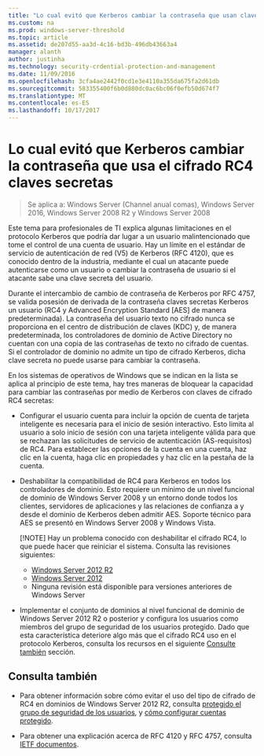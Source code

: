 ```yaml
---
title: "Lo cual evitó que Kerberos cambiar la contraseña que usan claves secretas de RC4"
ms.custom: na
ms.prod: windows-server-threshold
ms.topic: article
ms.assetid: de207d55-aa3d-4c16-bd3b-496db43663a4
manager: alanth
author: justinha
ms.technology: security-crdential-protection-and-management
ms.date: 11/09/2016
ms.openlocfilehash: 3cfa4ae2442f0cd1e3e4110a355da675fa2d61db
ms.sourcegitcommit: 583355400f6b0d880dc0ac6bc06f0efb50d674f7
ms.translationtype: MT
ms.contentlocale: es-ES
ms.lasthandoff: 10/17/2017
---
```

# <a name="preventing-kerberos-change-password-that-uses-rc4-secret-keys"></a>Lo cual evitó que Kerberos cambiar la contraseña que usa el cifrado RC4 claves secretas

>Se aplica a: Windows Server (Channel anual comas), Windows Server 2016, Windows Server 2008 R2 y Windows Server 2008

Este tema para profesionales de TI explica algunas limitaciones en el protocolo Kerberos que podría dar lugar a un usuario malintencionado que tome el control de una cuenta de usuario. Hay un límite en el estándar de servicio de autenticación de red (V5) de Kerberos (RFC 4120), que es conocido dentro de la industria, mediante el cual un atacante puede autenticarse como un usuario o cambiar la contraseña de usuario si el atacante sabe una clave secreta del usuario.

Durante el intercambio de cambio de contraseña de Kerberos por RFC 4757, se valida posesión de derivada de la contraseña claves secretas Kerberos un usuario (RC4 y Advanced Encryption Standard [AES] de manera predeterminada). La contraseña del usuario texto no cifrado nunca se proporciona en el centro de distribución de claves (KDC) y, de manera predeterminada, los controladores de dominio de Active Directory no cuentan con una copia de las contraseñas de texto no cifrado de cuentas. Si el controlador de dominio no admite un tipo de cifrado Kerberos, dicha clave secreta no puede usarse para cambiar la contraseña. 

En los sistemas de operativos de Windows que se indican en la lista se aplica al principio de este tema, hay tres maneras de bloquear la capacidad para cambiar las contraseñas por medio de Kerberos con claves de cifrado RC4 secretas:

- Configurar el usuario cuenta para incluir la opción de cuenta de tarjeta inteligente es necesaria para el inicio de sesión interactivo. Esto limita al usuario a solo inicio de sesión con una tarjeta inteligente válida para que se rechazan las solicitudes de servicio de autenticación (AS-requisitos) de RC4. Para establecer las opciones de la cuenta en una cuenta, haz clic en la cuenta, haga clic en propiedades y haz clic en la pestaña de la cuenta. 

- Deshabilitar la compatibilidad de RC4 para Kerberos en todos los controladores de dominio. Esto requiere un mínimo de un nivel funcional de dominio de Windows Server 2008 y un entorno donde todos los clientes, servidores de aplicaciones y las relaciones de confianza a y desde el dominio de Kerberos deben admitir AES. Soporte técnico para AES se presentó en Windows Server 2008 y Windows Vista.

    [!NOTE]
    Hay un problema conocido con deshabilitar el cifrado RC4, lo que puede hacer que reiniciar el sistema. Consulta las revisiones siguientes:
    - [Windows Server 2012 R2](https://support.microsoft.com/en-us/kb/3038261)
    - [Windows Server 2012](https://support.microsoft.com/en-us/kb/3086213)
    - Ninguna revisión está disponible para versiones anteriores de Windows Server

- Implementar el conjunto de dominios al nivel funcional de dominio de Windows Server 2012 R2 o posterior y configura los usuarios como miembros del grupo de seguridad de los usuarios protegido. Dado que esta característica deteriore algo más que el cifrado RC4 uso en el protocolo Kerberos, consulta los recursos en el siguiente [Consulte también](#see-also) sección.

## <a name="see-also"></a>Consulta también

- Para obtener información sobre cómo evitar el uso del tipo de cifrado de RC4 en dominios de Windows Server 2012 R2, consulta [protegido el grupo de seguridad de los usuarios](/../credentials-protection-and-management/protected-users-security-group.md), y [cómo configurar cuentas protegido](/../credentials-protection-and-management/how-to-configure-protected-accounts.md).

- Para obtener una explicación acerca de RFC 4120 y RFC 4757, consulta [IETF documentos](http://tools.ietf.org/html/).
